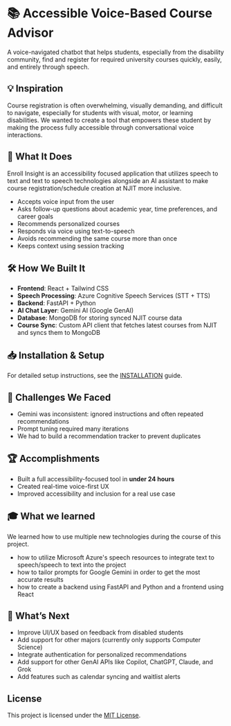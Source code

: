 # 📚 Accessible Voice-Based Course Advisor

A voice-navigated chatbot that helps students, especially from the disability community, find and register for required university courses quickly, easily, and entirely through speech.

## 💡 Inspiration

Course registration is often overwhelming, visually demanding, and difficult to navigate, especially for students with visual, motor, or learning disabilities. We wanted to create a tool that empowers these student by making the process fully accessible through conversational voice interactions.

## 🧠 What It Does

Enroll Insight is an accessibility focused application that utilizes speech to text and text to speech technologies alongside an AI assistant to make course registration/schedule creation at NJIT more inclusive.

- Accepts voice input from the user
- Asks follow-up questions about academic year, time preferences, and career goals
- Recommends personalized courses
- Responds via voice using text-to-speech
- Avoids recommending the same course more than once
- Keeps context using session tracking

## 🛠️ How We Built It

- **Frontend**: React + Tailwind CSS
- **Speech Processing**: Azure Cognitive Speech Services (STT + TTS)
- **Backend**: FastAPI + Python
- **AI Chat Layer**: Gemini AI (Google GenAI)
- **Database**: MongoDB for storing synced NJIT course data
- **Course Sync**: Custom API client that fetches latest courses from NJIT and syncs them to MongoDB


## 📥 Installation & Setup

For detailed setup instructions, see the [INSTALLATION](INSTALLATION.md) guide.

## 🚧 Challenges We Faced

- Gemini was inconsistent: ignored instructions and often repeated recommendations
- Prompt tuning required many iterations
- We had to build a recommendation tracker to prevent duplicates

## 🏆 Accomplishments

- Built a full accessibility-focused tool in **under 24 hours**
- Created real-time voice-first UX
- Improved accessibility and inclusion for a real use case

## 🎓 What we learned

We learned how to use multiple new technologies during the course of this project. 

- how to utilize Microsoft Azure's speech resources to integrate text to speech/speech to text into the project
- how to tailor prompts for Google Gemini in order to get the most accurate results
- how to create a backend using FastAPI and Python and a frontend using React

## 🔮 What’s Next

- Improve UI/UX based on feedback from disabled students
- Add support for other majors (currently only supports Computer Science)
- Integrate authentication for personalized recommendations
- Add support for other GenAI APIs like Copilot, ChatGPT, Claude, and Grok
- Add features such as calendar syncing and waitlist alerts

## License

This project is licensed under the [MIT License](LICENSE).
